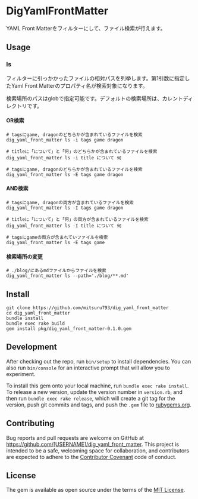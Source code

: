 # DigYamlFrontMatter

YAML Front Matterをフィルターにして、ファイル検索が行えます。

## Usage
### ls

フィルターに引っかかったファイルの相対パスを列挙します。第1引数に指定したYaml Front Matterのプロパティ名が検索対象になります。

検索場所のパスはglobで指定可能です。デフォルトの検索場所は、カレントディレクトリです。

#### OR検索
```
# tagsにgame, dragonのどちらかが含まれているファイルを検索
dig_yaml_front_matter ls -i tags game dragon

# titleに「について」と「何」のどちらかが含まれているファイルを検索
dig_yaml_front_matter ls -i title について 何

# tagsにgame, dragonのどちらかが含まれているファイルを検索
dig_yaml_front_matter ls -E tags game dragon
```

#### AND検索
```
# tagsにgame, dragonの両方が含まれているファイルを検索
dig_yaml_front_matter ls -I tags game dragon

# titleに「について」と「何」の両方が含まれているファイルを検索
dig_yaml_front_matter ls -I title について 何

# tagsにgameの両方が含まれていファイルを検索
dig_yaml_front_matter ls -E tags game
```

#### 検索場所の変更
```
# ./blog/にあるmdファイルからファイルを検索
dig_yaml_front_matter ls --path='./blog/**.md'
```

## Install

```
git clone https://github.com/mitsuru793/dig_yaml_front_matter
cd dig_yaml_front_matter
bundle install
bundle exec rake build
gem install pkg/dig_yaml_front_matter-0.1.0.gem
```

## Development

After checking out the repo, run `bin/setup` to install dependencies. You can also run `bin/console` for an interactive prompt that will allow you to experiment.

To install this gem onto your local machine, run `bundle exec rake install`. To release a new version, update the version number in `version.rb`, and then run `bundle exec rake release`, which will create a git tag for the version, push git commits and tags, and push the `.gem` file to [rubygems.org](https://rubygems.org).

## Contributing

Bug reports and pull requests are welcome on GitHub at https://github.com/[USERNAME]/dig_yaml_front_matter. This project is intended to be a safe, welcoming space for collaboration, and contributors are expected to adhere to the [Contributor Covenant](http://contributor-covenant.org) code of conduct.


## License

The gem is available as open source under the terms of the [MIT License](http://opensource.org/licenses/MIT).

